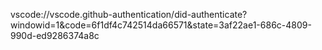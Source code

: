 vscode://vscode.github-authentication/did-authenticate?windowid=1&code=6f1df4c742514da66571&state=3af22ae1-686c-4809-990d-ed9286374a8c